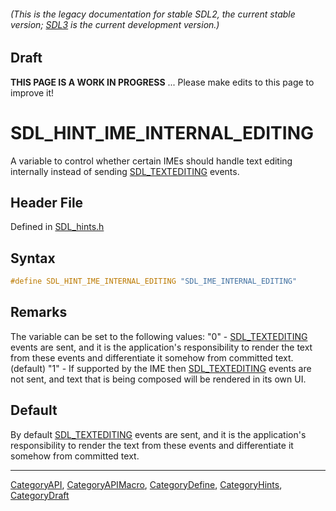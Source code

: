 ###### (This is the legacy documentation for stable SDL2, the current stable version; [SDL3](https://wiki.libsdl.org/SDL3/) is the current development version.)

## Draft

**THIS PAGE IS A WORK IN PROGRESS** ... Please make edits to this page to improve it!


<!-- #*^*^*^*^*See https://wiki.libsdl.org/SGEnumerations for details on editing this page*^*^*^*^* -->
# SDL_HINT_IME_INTERNAL_EDITING

A variable to control whether certain IMEs should handle text editing internally instead of sending [SDL_TEXTEDITING](SDL_TEXTEDITING) events.

## Header File

Defined in [SDL_hints.h](https://github.com/libsdl-org/SDL/blob/SDL2/include/SDL_hints.h)

## Syntax

```c
#define SDL_HINT_IME_INTERNAL_EDITING "SDL_IME_INTERNAL_EDITING"
```

## Remarks

The variable can be set to the following values: "0" -
[SDL_TEXTEDITING](SDL_TEXTEDITING) events are sent, and it is the
application's responsibility to render the text from these events and
differentiate it somehow from committed text. (default) "1" - If supported
by the IME then [SDL_TEXTEDITING](SDL_TEXTEDITING) events are not sent, and
text that is being composed will be rendered in its own UI.

## Default

By default [SDL_TEXTEDITING](SDL_TextEditingEvent) events are sent, and it is the application's responsibility to render the text from these events and differentiate it somehow from committed text.

----
[CategoryAPI](CategoryAPI), [CategoryAPIMacro](CategoryAPIMacro), [CategoryDefine](CategoryDefine), [CategoryHints](CategoryHints), [CategoryDraft](CategoryDraft)
<!-- #See the Style Guide for instructions on editing the footer. -->


